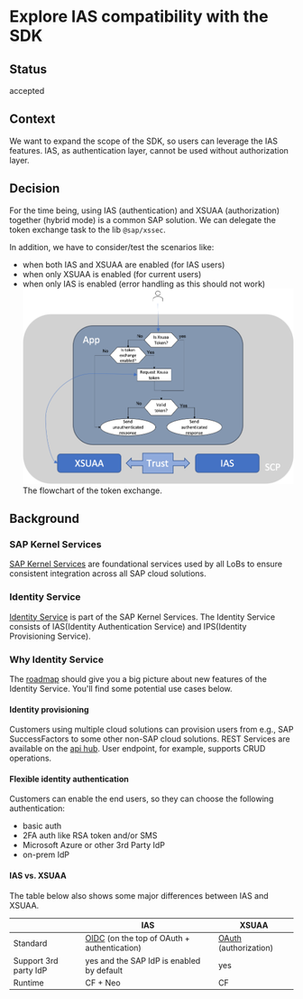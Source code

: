 # Explore IAS compatibility with the SDK

## Status

accepted

## Context

We want to expand the scope of the SDK, so users can leverage the IAS features.
IAS, as authentication layer, cannot be used without authorization layer.

## Decision

For the time being, using IAS (authentication) and XSUAA (authorization) together (hybrid mode) is a common SAP solution.
We can delegate the token exchange task to the lib `@sap/xssec`.

In addition, we have to consider/test the scenarios like:

- when both IAS and XSUAA are enabled (for IAS users)
- when only XSUAA is enabled (for current users)
- when only IAS is enabled (error handling as this should not work)
  ![](../img/ias-xsuaa-token-xchange.png)
  The flowchart of the token exchange.

## Background

### SAP Kernel Services

[SAP Kernel Services](https://pages.github.tools.sap/kernelservices/) are foundational services used by all LoBs to ensure consistent integration across all SAP cloud solutions.

### Identity Service

[Identity Service](https://pages.github.tools.sap/kernelservices/services/identity-service) is part of the SAP Kernel Services.
The Identity Service consists of IAS(Identity Authentication Service) and IPS(Identity Provisioning Service).

### Why Identity Service

The [roadmap](https://pages.github.tools.sap/kernelservices/services/identity-service) should give you a big picture about new features of the Identity Service.
You'll find some potential use cases below.

#### Identity provisioning

Customers using multiple cloud solutions can provision users from e.g., SAP SuccessFactors to some other non-SAP cloud solutions.
REST Services are available on the [api hub](https://api.sap.com/package/SCPIdentityServices?section=Artifacts).
User endpoint, for example, supports CRUD operations.

#### Flexible identity authentication

Customers can enable the end users, so they can choose the following authentication:

- basic auth
- 2FA auth like RSA token and/or SMS
- Microsoft Azure or other 3rd Party IdP
- on-prem IdP

#### IAS vs. XSUAA

The table below also shows some major differences between IAS and XSUAA.

|                       | IAS                                                               | XSUAA                                         |
| --------------------- | ----------------------------------------------------------------- | --------------------------------------------- |
| Standard              | [OIDC](https://openid.net) (on the top of OAuth + authentication) | [OAuth](https://oauth.net/2/) (authorization) |
| Support 3rd party IdP | yes and the SAP IdP is enabled by default                         | yes                                           |
| Runtime               | CF + Neo                                                          | CF                                            |
